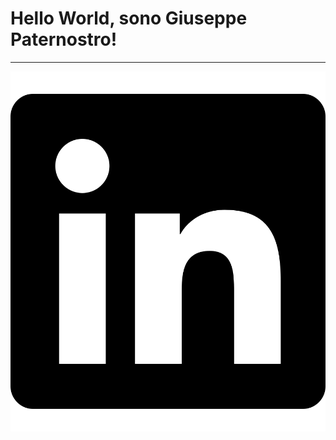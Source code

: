 <!DOCTYPE html>
<html lang="en">
<head>
    <meta charset="UTF-8">
    <meta http-equiv="X-UA-Compatible" content="IE=edge">
    <meta name="viewport" content="width=device-width, initial-scale=1.0">
    <title>Document</title>
</head>
<body>
    <h1>
        Hello World, sono <strong>Giuseppe Paternostro</strong>!
    </h1>
    <hr>
    <a href=""><img src="./img/linkedin-brands (1).svg" alt=""></a>
</body>
</html>